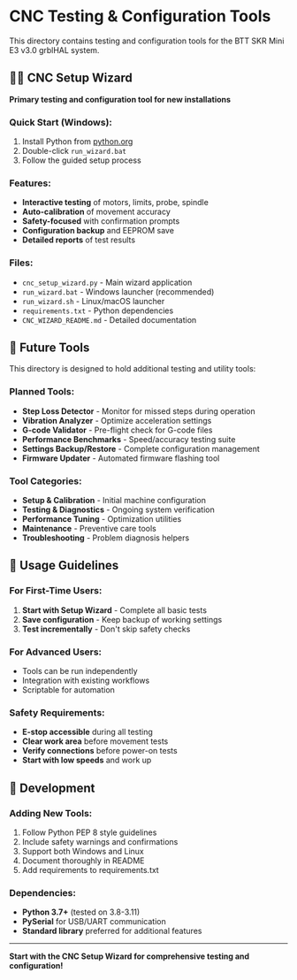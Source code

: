 # CNC Testing & Configuration Tools

This directory contains testing and configuration tools for the BTT SKR Mini E3 v3.0 grblHAL system.

## 🧙‍♂️ CNC Setup Wizard

**Primary testing and configuration tool for new installations**

### Quick Start (Windows):
1. Install Python from [python.org](https://www.python.org/downloads/)
2. Double-click `run_wizard.bat`
3. Follow the guided setup process

### Features:
- **Interactive testing** of motors, limits, probe, spindle
- **Auto-calibration** of movement accuracy
- **Safety-focused** with confirmation prompts
- **Configuration backup** and EEPROM save
- **Detailed reports** of test results

### Files:
- `cnc_setup_wizard.py` - Main wizard application
- `run_wizard.bat` - Windows launcher (recommended)
- `run_wizard.sh` - Linux/macOS launcher
- `requirements.txt` - Python dependencies
- `CNC_WIZARD_README.md` - Detailed documentation

## 📁 Future Tools

This directory is designed to hold additional testing and utility tools:

### Planned Tools:
- **Step Loss Detector** - Monitor for missed steps during operation
- **Vibration Analyzer** - Optimize acceleration settings
- **G-code Validator** - Pre-flight check for G-code files
- **Performance Benchmarks** - Speed/accuracy testing suite
- **Settings Backup/Restore** - Complete configuration management
- **Firmware Updater** - Automated firmware flashing tool

### Tool Categories:
- **Setup & Calibration** - Initial machine configuration
- **Testing & Diagnostics** - Ongoing system verification
- **Performance Tuning** - Optimization utilities
- **Maintenance** - Preventive care tools
- **Troubleshooting** - Problem diagnosis helpers

## 🔧 Usage Guidelines

### For First-Time Users:
1. **Start with Setup Wizard** - Complete all basic tests
2. **Save configuration** - Keep backup of working settings
3. **Test incrementally** - Don't skip safety checks

### For Advanced Users:
- Tools can be run independently
- Integration with existing workflows
- Scriptable for automation

### Safety Requirements:
- **E-stop accessible** during all testing
- **Clear work area** before movement tests
- **Verify connections** before power-on tests
- **Start with low speeds** and work up

## 🐍 Development

### Adding New Tools:
1. Follow Python PEP 8 style guidelines
2. Include safety warnings and confirmations
3. Support both Windows and Linux
4. Document thoroughly in README
5. Add requirements to requirements.txt

### Dependencies:
- **Python 3.7+** (tested on 3.8-3.11)
- **PySerial** for USB/UART communication
- **Standard library** preferred for additional features

---

**Start with the CNC Setup Wizard for comprehensive testing and configuration!**
